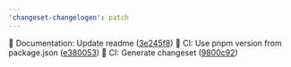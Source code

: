 ```yaml
---
'changeset-changelogen': patch
---
```


📖 Documentation: Update readme ([3e245f8](https://github.com/SettingDust/changeset-changelogen/commit/3e245f8))
🤖 CI: Use pnpm version from package.json ([e380053](https://github.com/SettingDust/changeset-changelogen/commit/e380053))
🤖 CI: Generate changeset ([9800c92](https://github.com/SettingDust/changeset-changelogen/commit/9800c92))

